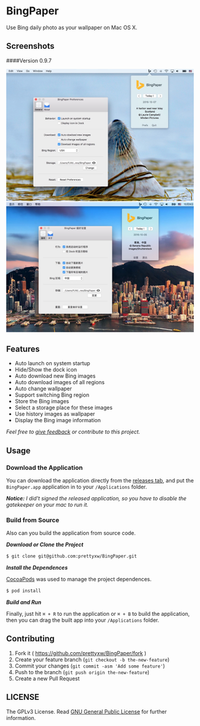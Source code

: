 # BingPaper

Use Bing daily photo as your wallpaper on Mac OS X.

## Screenshots

####Version 0.9.7

![Screenshot](Screenshots/BingPaper_v0.9.7_en_US.jpg)
![Screenshot](Screenshots/BingPaper_v0.9.7_zh_CN.jpg)

## Features

- Auto launch on system startup 
- Hide/Show the dock icon
- Auto download new Bing images
- Auto download images of all regions
- Auto change wallpaper
- Support switching Bing region
- Store the Bing images
- Select a storage place for these images
- Use history images as wallpaper
- Display the Bing image information

_Feel free to [give feedback](https://github.com/prettyxw/BingPaper/issues/new) or contribute to this project._

## Usage

### Download the Application

You can download the application directly from the [releases tab](https://github.com/prettyxw/BingPaper/releases), and put the `BingPaper.app` application in to your `/Applications` folder.

___Notice:___ _I did't signed the released application, so you have to disable the gatekeeper on your mac to run it._

### Build from Source

Also can you build the application from source code.

___Download or Clone the Project___

``` bash
$ git clone git@github.com:prettyxw/BingPaper.git
```

___Install the Dependences___

[CocoaPods](https://cocoapods.org) was used to manage the project dependences.

``` bash
$ pod install
```

___Build and Run___

Finally, just hit `⌘ + R` to run the application or `⌘ + B` to build the application, then you can drag the built app into your `/Applications` folder.

## Contributing

1. Fork it ( https://github.com/prettyxw/BingPaper/fork )
2. Create your feature branch (`git checkout -b the-new-feature`)
3. Commit your changes (`git commit -asm 'Add some feature'`)
4. Push to the branch (`git push origin the-new-feature`)
5. Create a new Pull Request

## LICENSE

The GPLv3 License. Read [GNU General Public License](https://www.gnu.org/licenses/gpl-3.0.en.html) for further information.
